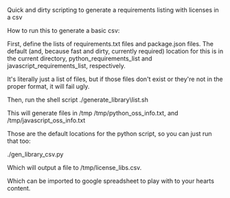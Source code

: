 Quick and dirty scripting to generate a requirements listing with licenses in a csv

How to run this to generate a basic csv:

First, define the lists of requirements.txt files and package.json files.
The default (and, because fast and dirty, currently required) location for this is 
in the current directory, python\_requirements\_list and javascript\_requirements\_list, respectively.  

It's literally just a list of files, but if those files don't exist or they're not in the proper format, it will fail ugly.

Then, run the shell script
./generate\_library\list.sh

This will generate files in /tmp
/tmp/python\_oss\_info.txt, and /tmp/javascript\_oss\_info.txt

Those are the default locations for the python script, so you can just run that too:

./gen\_library\_csv.py

Which will output a file to /tmp/license\_libs.csv.

Which can be imported to google spreadsheet to play with to your hearts content.

